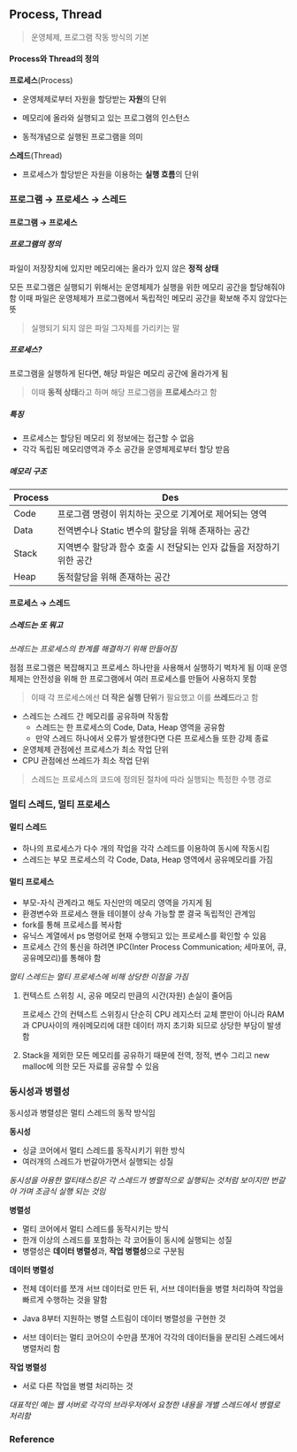 ## Process, Thread

> 운영체제, 프로그램 작동 방식의 기본

#### Process와 Thread의 정의

**프로세스**(Process)

* 운영체제로부터 자원을 할당받는 **자원**의 단위

* 메모리에 올라와 실행되고 있는 프로그램의 인스턴스
* 동적개념으로 실행된 프로그램을 의미

**스레드**(Thread)

* 프로세스가 할당받은 자원을 이용하는 **실행 흐름**의 단위

### 프로그램 → 프로세스 → 스레드

#### 프로그램 → 프로세스

##### **프로그램**의 정의

파일이 저장장치에 있지만 메모리에는 올라가 있지 않은 **정적 상태**

모든 프로그램은 실행되기 위해서는 운영체제가 실행을 위한 메모리 공간을 할당해줘야 함 
이때 파일은 운영체제가 프로그램에서 독립적인 메모리 공간을 확보해 주지 않았다는 뜻

> 실행되기 되지 않은 파일 그자체를 가리키는 말

##### 프로세스?

프로그램을 실행하게 된다면, 해당 파일은 메모리 공간에 올라가게 됨

> 이때 **동적 상태**라고 하며 해당 프로그램을 **프로세스**라고 함 

##### 특징

* 프로세스는 할당된 메모리 외 정보에는 접근할 수 없음
* 각각 독립된 메모리영역과 주소 공간을 운영체제로부터 할당 받음

##### 메모리 구조

| Process | Des                                                          |
| ------- | ------------------------------------------------------------ |
| Code    | 프로그램 명령이 위치하는 곳으로 기계어로 제어되는 영역       |
| Data    | 전역변수나 Static 변수의 할당을 위해 존재하는 공간           |
| Stack   | 지역변수 할당과 함수 호출 시 전달되는 인자 값들을 저장하기 위한 공간 |
| Heap    | 동적할당을 위해 존재하는 공간                                |



#### 프로세스 → 스레드

##### 스레드는 또 뭐고

*쓰레드는 프로세스의 한계를 해결하기 위해 만들어짐*

점점 프로그램은 복잡해지고 프로세스 하나만을 사용해서 실행하기 벅차게 됨
이때 운영체제는 안전성을 위해 한 프로그램에서 여러 프로세스를 만들어 사용하지 못함

> 이때 각 프로세스에선 **더 작은 실행 단위**가 필요했고 
> 이를 **쓰레드**라고 함

* 스레드는 스레드 간 메모리를 공유하며 작동함
  * 스레드는 한 프로세스의 Code, Data, Heap 영역을 공유함
  * 만약 스레드 하나에서 오류가 발생한다면 다른 프로세스들 또한 강제 종료
* 운영체제 관점에선 프로세스가 최소 작업 단위
* CPU 관점에선 쓰레드가 최소 작업 단위

> 스레드는 프로세스의 코드에 정의된 절차에 따라 실행되는 특정한 수행 경로



### 멀티 스레드, 멀티 프로세스

#### 멀티 스레드

* 하나의 프로세스가 다수 개의 작업을 각각 스레드를 이용하여 동시에 작동시킴
* 스레드는 부모 프로세스의 각 Code, Data, Heap 영역에서 공유메모리를 가짐



#### 멀티 프로세스

* 부모-자식 관계라고 해도 자신만의 메모리 영역을 가지게 됨
* 환경변수와 프로세스 핸들 테이블이 상속 가능할 뿐 결국 독립적인 관계임
* fork를 통해 프로세스를 복사함
* 유닉스 계열에서 ps 명령어로 현재 수행되고 있는 프로세스를 확인할 수 있음
* 프로세스 간의 통신을 하려면 IPC(Inter Process Communication; 세마포어, 큐, 공유메모리)를 통해야 함

*멀티 스레드는 멀티 프로세스에 비해 상당한 이점을 가짐*

1. 컨텍스트 스위칭 시, 공유 메모리 만큼의 시간(자원) 손실이 줄어듬

   프로세스 간의 컨텍스트 스위칭시 단순히 CPU 레지스터 교체 뿐만이 아니라 RAM과 CPU사이의 캐쉬메모리에 대한 데이터 까지 초기화 되므로 상당한 부담이 발생함

2. Stack을 제외한 모든 메모리를 공유하기 때문에 전역, 정적, 변수 그리고 new malloc에 의한 모든 자료를 공유할 수 있음



### 동시성과 병렬성

동시성과 병렬성은 멀티 스레드의 동작 방식임

**동시성**

* 싱글 코어에서 멀티 스레드를 동작시키기 위한 방식
* 여러개의 스레드가 번갈아가면서 실행되는 성질

*동시성을 아용한 멀티태스킹은 각 스레드가 병렬적으로 실행되는 것처럼 보이지만*
*번갈아 가며 조금식 실행 되는 것임*

**병렬성**

* 멀티 코어에서 멀티 스레드를 동작시키는 방식
* 한개 이상의 스레드를 포함하는 각 코어들이 동시에 실행되는 성질
* 병렬성은 **데이터 병렬성**과, **작업 병렬성**으로 구분됨



**데이터 병렬성**

* 전체 데이터를 쪼개 서브 데이터로 만든 뒤, 서브 데이터들을 
  병렬 처리하여 작업을 빠르게 수행하는 것을 말함

* Java 8부터 지원하는 병렬 스트림이 데이터 병렬성을 구현한 것

* 서브 데이터는 멀티 코어으이 수만큼 쪼개어 각각의 
  데이터들을 분리된 스레드에서 병렬처리 함

**작업 병렬성**

* 서로 다른 작업을 병렬 처리하는 것

*대표적인 예는 웹 서버로 각각의 브라우저에서 요청한 내용을 개별 스레드에서 병렬로 처리함*



### Reference